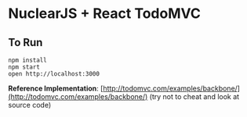 NuclearJS + React TodoMVC
===

## To Run

```
npm install
npm start
open http://localhost:3000
```

**Reference Implementation**: [http://todomvc.com/examples/backbone/](http://todomvc.com/examples/backbone/) (try not to cheat and look at source code)
